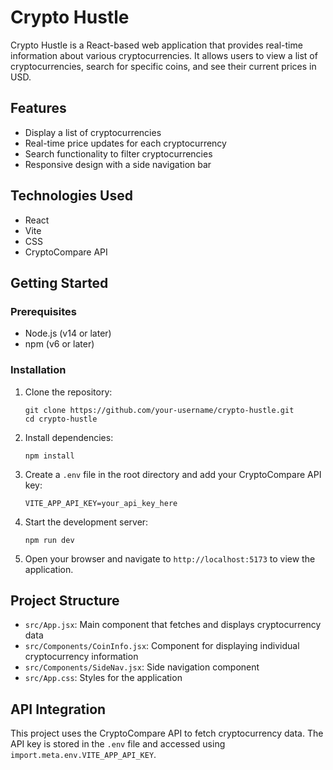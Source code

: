 # Crypto Hustle

Crypto Hustle is a React-based web application that provides real-time information about various cryptocurrencies. It allows users to view a list of cryptocurrencies, search for specific coins, and see their current prices in USD.

## Features

- Display a list of cryptocurrencies
- Real-time price updates for each cryptocurrency
- Search functionality to filter cryptocurrencies
- Responsive design with a side navigation bar

## Technologies Used

- React
- Vite
- CSS
- CryptoCompare API

## Getting Started

### Prerequisites

- Node.js (v14 or later)
- npm (v6 or later)

### Installation

1. Clone the repository:
   ```
   git clone https://github.com/your-username/crypto-hustle.git
   cd crypto-hustle
   ```

2. Install dependencies:
   ```
   npm install
   ```

3. Create a `.env` file in the root directory and add your CryptoCompare API key:
   ```
   VITE_APP_API_KEY=your_api_key_here
   ```

4. Start the development server:
   ```
   npm run dev
   ```

5. Open your browser and navigate to `http://localhost:5173` to view the application.

## Project Structure

- `src/App.jsx`: Main component that fetches and displays cryptocurrency data
- `src/Components/CoinInfo.jsx`: Component for displaying individual cryptocurrency information
- `src/Components/SideNav.jsx`: Side navigation component
- `src/App.css`: Styles for the application

## API Integration

This project uses the CryptoCompare API to fetch cryptocurrency data. The API key is stored in the `.env` file and accessed using `import.meta.env.VITE_APP_API_KEY`.
